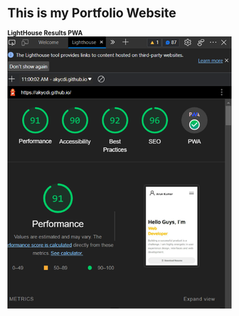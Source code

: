 # This is my Portfolio Website
**LightHouse Results PWA**
<br>
![image](/images/lighthouseResults.png)
